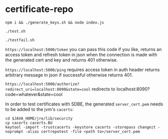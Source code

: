 # certificate-repo
`npm i && ./generate_keys.sh && node index.js`

`./test.sh`

`./testfail.sh`

`https://localhost:5000/token` you can pass this code if you like, returns an access token and refresh token in json when the connection is made with the generated cert and key and returns 401 otherwise.

`https://localhost:5000/ping` requires access token in auth header returns arbitrary message in json if successful otherwise returns 401.

`https://localhost:5000/authorize?redirect_uri=localhost:8090&state=cool` redirects to localhost:8090?code=whatever&state=cool

In order to test certificates with SDBE, the generated `server_cert.pem` needs to be added to the jvm's `cacerts`:

```
cd $JAVA_HOME/jre/lib/security
cp cacerts cacerts.BU
keytool -import -trustcacerts -keystore cacerts -storepass changeit -noprompt -alias certrepotest -file <path to>/server_cert.pem
```
